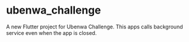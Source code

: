 # ubenwa_challenge
A new Flutter project for Ubenwa Challenge. This apps calls background service even when the app is closed.
